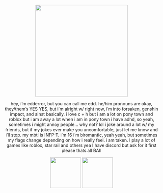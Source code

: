 <p align="center">
  <!-- Framed Image -->
  <img src="https://64.media.tumblr.com/0ee1a2a613526c469f4a3f87e5e8aa8c/9c70f435e1e37c85-1b/s500x750/f2c9ef1c320e05d542156eb7224cf37e9bbceeb6.pnj" width="300px"><br>
<p align="center">
hey, i’m edderror, but you can call me edd.
he/him pronouns are okay, they/them’s YES YES, but i'm alright w/ right now, i’m into forsaken, genshin impact, and alnst basically.
i love c + h but i am a lot on pony town and roblox but i am away a lot when i am in pony town
i have adhd, so yeah, sometimes i might annoy people… why not? lol
i joke around a lot w/ my friends, but if my jokes ever make you uncomfortable, just let me know and i’ll stop.
my mbti is INFP-T.
i’m 16
i’m biromantic, yeah yeah, but sometimes my flags change depending on how i really feel.
i am taken.
I play a lot of games like roblox, star rail and others yea
I have discord but ask for it first please
thats all BAII
<p align="center">
  <!-- Black & White Stamp -->
  <img src="https://64.media.tumblr.com/8077c5e0f25caec089928faca543e08b/9c70f435e1e37c85-b0/s100x200/f2110091768f62748e52837abd05506ec9b45535.gifv" width="100px">
  <!-- Red/Pink Stamp -->
  <img src="https://64.media.tumblr.com/79852fbfd48c804529cd1c57d8469cc6/9c70f435e1e37c85-a3/s100x200/599798cee8ced02f98a3fa8a9f47d9c9bdc7007d.gifv" width="100px">
</p>
